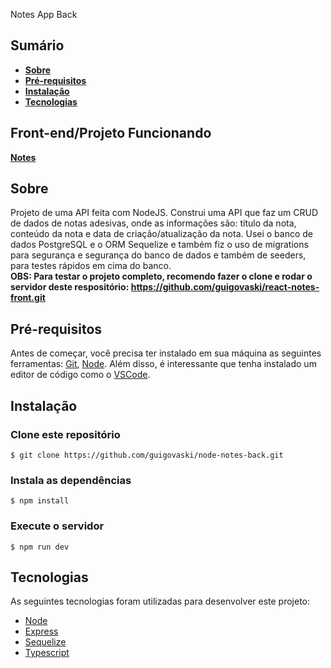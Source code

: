 Notes App Back

## Sumário
- **[Sobre](#sobre)**
- **[Pré-requisitos](#pré-requisitos)**
- **[Instalação](#instalação)**
- **[Tecnologias](#tecnologias)**

## Front-end/Projeto Funcionando
**[Notes](https://github.com/guigovaski/react-notes-front)**

## Sobre

Projeto de uma API feita com NodeJS. Construi uma API que faz um CRUD de dados de notas adesivas, onde as informações são: título da nota, conteúdo da nota e data de criação/atualização da nota. Usei o banco de dados PostgreSQL e o ORM Sequelize e também fiz o uso de migrations para segurança e segurança do banco de dados e também de seeders, para testes rápidos em cima do banco.  
**OBS: Para testar o projeto completo, recomendo fazer o clone e rodar o servidor deste respositório: https://github.com/guigovaski/react-notes-front.git**

## Pré-requisitos
Antes de começar, você precisa ter instalado em sua máquina as seguintes ferramentas: [Git](https://git-scm.com), [Node](https://nodejs.org/). Além disso, é interessante que tenha instalado um editor de código como o [VSCode](htts://code.visualstudio.com/).

## Instalação

### Clone este repositório
`$ git clone https://github.com/guigovaski/node-notes-back.git`

### Instala as dependências
`$ npm install`

### Execute o servidor
`$ npm run dev`

## Tecnologias
As seguintes tecnologias foram utilizadas para desenvolver este projeto:
- [Node](https://nodejs.org/)
- [Express](https://expressjs.com/)
- [Sequelize](https://sequelize.org/)
- [Typescript](https://www.typescriptlang.org/)
